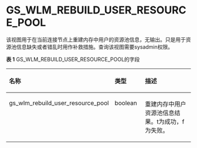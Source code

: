 # GS\_WLM\_REBUILD\_USER\_RESOURCE\_POOL<a name="ZH-CN_TOPIC_0289900396"></a>

该视图用于在当前连接节点上重建内存中用户的资源池信息，无输出。只是用于资源池信息缺失或者错乱时用作补救措施。查询该视图需要sysadmin权限。

**表 1**  GS\_WLM\_REBUILD\_USER\_RESOURCE\_POOL的字段

<a name="table47371447153619"></a>
<table><thead align="left"><tr id="row2737647133614"><th class="cellrowborder" valign="top" width="21.782178217821784%" id="mcps1.2.4.1.1"><p id="p1973714474361"><a name="p1973714474361"></a><a name="p1973714474361"></a>名称</p>
</th>
<th class="cellrowborder" valign="top" width="18.81188118811881%" id="mcps1.2.4.1.2"><p id="p173713475362"><a name="p173713475362"></a><a name="p173713475362"></a>类型</p>
</th>
<th class="cellrowborder" valign="top" width="59.4059405940594%" id="mcps1.2.4.1.3"><p id="p1773813479363"><a name="p1773813479363"></a><a name="p1773813479363"></a>描述</p>
</th>
</tr>
</thead>
<tbody><tr id="row197383475366"><td class="cellrowborder" valign="top" width="21.782178217821784%" headers="mcps1.2.4.1.1 "><p id="p9738134753613"><a name="p9738134753613"></a><a name="p9738134753613"></a>gs_wlm_rebuild_user_resource_pool</p>
</td>
<td class="cellrowborder" valign="top" width="18.81188118811881%" headers="mcps1.2.4.1.2 "><p id="p8739347103614"><a name="p8739347103614"></a><a name="p8739347103614"></a>boolean</p>
</td>
<td class="cellrowborder" valign="top" width="59.4059405940594%" headers="mcps1.2.4.1.3 "><p id="p3701161219391"><a name="p3701161219391"></a><a name="p3701161219391"></a>重建内存中用户资源池信息结果。t为成功，f为失败。</p>
</td>
</tr>
</tbody>
</table>
